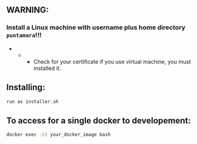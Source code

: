 ## WARNING:
### Install a Linux machine with username plus home directory `puntamara`!!!

- - - Check for your certificate if you use virtual machine, you must installed it.

## Installing:
```bash
run as installer.sh
```
## To access for a single docker to developement:
```bash
docker exec -it your_docker_image bash
```
